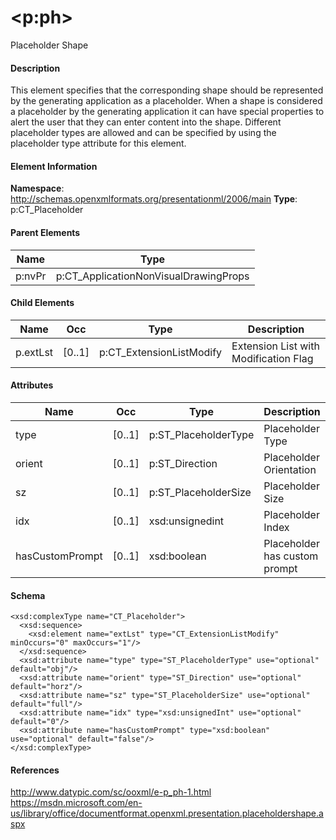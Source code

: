 # &lt;p:ph&gt;

Placeholder Shape

#### Description

This element specifies that the corresponding shape should be represented by the generating application as a placeholder. When a shape is considered a placeholder by the generating application it can have special properties to alert the user that they can enter content into the shape. Different placeholder types are allowed and can be specified by using the placeholder type attribute for this element.

#### Element Information

**Namespace**: http://schemas.openxmlformats.org/presentationml/2006/main
**Type**: p:CT_Placeholder

#### Parent Elements

Name               | Type
------------------ | -------------------------------------
p:nvPr             | p:CT_ApplicationNonVisualDrawingProps

#### Child Elements

Name     | Occ    | Type                     | Description
-------- | ------ | ------------------------ | -------------------------------------
p.extLst | [0..1] | p:CT_ExtensionListModify | Extension List with Modification Flag

#### Attributes

Name            | Occ    | Type                 | Description                   | Default
--------------- | ------ | -------------------- | ----------------------------- | -------
type            | [0..1] | p:ST_PlaceholderType | Placeholder Type              | "obj"
orient          | [0..1] | p:ST_Direction       | Placeholder Orientation       | "horz"
sz              | [0..1] | p:ST_PlaceholderSize | Placeholder Size              | "full"
idx             | [0..1] | xsd:unsignedint      | Placeholder Index             | "0"
hasCustomPrompt | [0..1] | xsd:boolean          | Placeholder has custom prompt | "false"

#### Schema

```
<xsd:complexType name="CT_Placeholder">
  <xsd:sequence>
    <xsd:element name="extLst" type="CT_ExtensionListModify" minOccurs="0" maxOccurs="1"/>
  </xsd:sequence>
  <xsd:attribute name="type" type="ST_PlaceholderType" use="optional" default="obj"/>
  <xsd:attribute name="orient" type="ST_Direction" use="optional" default="horz"/>
  <xsd:attribute name="sz" type="ST_PlaceholderSize" use="optional" default="full"/>
  <xsd:attribute name="idx" type="xsd:unsignedInt" use="optional" default="0"/>
  <xsd:attribute name="hasCustomPrompt" type="xsd:boolean" use="optional" default="false"/>
</xsd:complexType>
```

#### References

http://www.datypic.com/sc/ooxml/e-p_ph-1.html
https://msdn.microsoft.com/en-us/library/office/documentformat.openxml.presentation.placeholdershape.aspx
